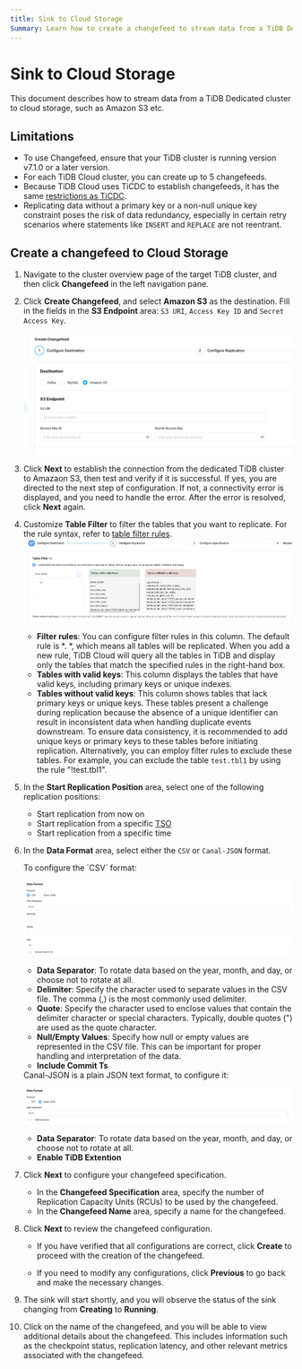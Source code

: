 ```yaml
---
title: Sink to Cloud Storage
Summary: Learn how to create a changefeed to stream data from a TiDB Dedicated cluster to cloud storage, such as Amazon S3 etc.
---
```


# Sink to Cloud Storage

This document describes how to stream data from a TiDB Dedicated cluster to cloud storage, such as Amazon S3 etc.

## Limitations

- To use Changefeed, ensure that your TiDB cluster is running version v7.1.0 or a later version.
- For each TiDB Cloud cluster, you can create up to 5 changefeeds.
- Because TiDB Cloud uses TiCDC to establish changefeeds, it has the same [restrictions as TiCDC](https://docs.pingcap.com/tidb/stable/ticdc-overview#unsupported-scenarios).
- Replicating data without a primary key or a non-null unique key constraint poses the risk of data redundancy, especially in certain retry scenarios where statements like `INSERT` and `REPLACE` are not reentrant.

## Create a changefeed to Cloud Storage

1. Navigate to the cluster overview page of the target TiDB cluster, and then click **Changefeed** in the left navigation pane.

2. Click **Create Changefeed**, and select **Amazon S3** as the destination. Fill in the fields in the **S3 Endpoint** area: `S3 URI`, `Access Key ID` and  `Secret Access Key`.

    ![create changefeed to sink to s3](/media/tidb-cloud/changefeed/sink-to-s3-01-create-changefeed.jpg)

3. Click **Next** to establish the connection from the dedicated TiDB cluster to Amazaon S3, then test and verify if it is successful. If yes, you are directed to the next step of configuration. If not, a connectivity error is displayed, and you need to handle the error. After the error is resolved, click **Next** again.

4. Customize **Table Filter** to filter the tables that you want to replicate. For the rule syntax, refer to [table filter rules](https://docs.pingcap.com/tidb/stable/ticdc-filter#changefeed-log-filters).
![the table filter of changefeed](/media/tidb-cloud/changefeed/sink-to-s3-02-table-filter.jpg)

    - **Filter rules**: You can configure filter rules in this column. The default rule is *. *, which means all tables will be replicated. When you add a new rule, TiDB Cloud will query all the tables in TiDB and display only the tables that match the specified rules in the right-hand box.
    - **Tables with valid keys**: This column displays the tables that have valid keys, including primary keys or unique indexes.
    - **Tables without valid keys**: This column shows tables that lack primary keys or unique keys. These tables present a challenge during replication because the absence of a unique identifier can result in inconsistent data when handling duplicate events downstream. To ensure data consistency, it is recommended to add unique keys or primary keys to these tables before initiating replication. Alternatively, you can employ filter rules to exclude these tables. For example, you can exclude the table `test.tbl1` by using the rule "!test.tbl1".


5. In the **Start Replication Position** area, select one of the following replication positions:
    - Start replication from now on
    - Start replication from a specific [TSO](https://docs.pingcap.com/tidb/stable/glossary#tso)
    - Start replication from a specific time

6. In the **Data Format** area, select either the `CSV` or `Canal-JSON` format.

    <SimpleTab>
    <div label="Configure CSV Format">
    To configure the `CSV` format:
    
    ![the data format of CSV](/media/tidb-cloud/changefeed/sink-to-s3-02-data-format-csv-conf.jpg)
    
    - **Data Separator**: To rotate data based on the year, month, and day, or choose not to rotate at all.
    - **Delimiter**: Specify the character used to separate values in the CSV file. The comma (,) is the most commonly used delimiter.
    - **Quote**: Specify the character used to enclose values that contain the delimiter character or special characters. Typically, double quotes (") are used as the quote character.
    - **Null/Empty Values**: Specify how null or empty values are represented in the CSV file. This can be important for proper handling and interpretation of the data.
    - **Include Commit Ts**
    
    </div>
    <div label="Configure Canal-JSON Format">
    Canal-JSON is a plain JSON text format, to configure it: 
    
    ![the data format of Canal-JSON](/media/tidb-cloud/changefeed/sink-to-s3-02-data-format-canal-json.jpg)
    
    - **Data Separator**: To rotate data based on the year, month, and day, or choose not to rotate at all.
    - **Enable TiDB Extention** 
    
    </div>
    </SimpleTab>

7. Click **Next** to configure your changefeed specification.

    - In the **Changefeed Specification** area, specify the number of Replication Capacity Units (RCUs) to be used by the changefeed.
    - In the **Changefeed Name** area, specify a name for the changefeed.

8. Click **Next** to review the changefeed configuration. 

    - If you have verified that all configurations are correct, click **Create** to proceed with the creation of the changefeed.

    - If you need to modify any configurations, click **Previous** to go back and make the necessary changes.

9. The sink will start shortly, and you will observe the status of the sink changing from **Creating** to **Running**.


10. Click on the name of the changefeed, and you will be able to view additional details about the changefeed. This includes information such as the checkpoint status, replication latency, and other relevant metrics associated with the changefeed.
